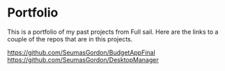 # Portfolio

This is a portfolio of my past projects from Full sail.
Here are the links to a couple of the repos that are in this projects.

https://github.com/SeumasGordon/BudgetAppFinal
https://github.com/SeumasGordon/DesktopManager
